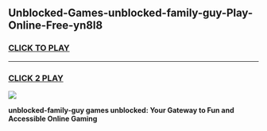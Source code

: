 
## Unblocked-Games-unblocked-family-guy-Play-Online-Free-yn8l8
<h3>
<a href="https://premium76.site?title=unblocked-family-guy&ref=26A">CLICK TO PLAY</a></h3>
<hr>

<h3>
<a href="https://premium76.site?title=unblocked-family-guy&ref=26A">CLICK 2 PLAY</a>
  
</h3>

<a href="https://premium76.site?title=unblocked-family-guy&ref=26A"><img src="https://clearcache.store/games.png"></a>


**unblocked-family-guy games unblocked: Your Gateway to Fun and Accessible Online Gaming**
